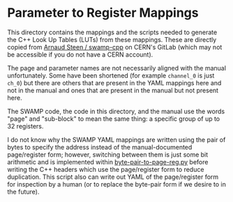 # Parameter to Register Mappings

This directory contains the mappings and the scripts needed to generate
the C++ Look Up Tables (LUTs) from these mappings.
These are directly copied from [Arnaud Steen / swamp-cpp](https://gitlab.cern.ch/asteen/swamp-cpp)
on CERN's GitLab (which may not be accessible if you do not have a CERN account).

The page and parameter names are not necessarily aligned with the manual unfortunately.
Some have been shortened (for example `channel_0` is just `ch_0`) but there are
others that are present in the YAML mappings here and not in the manual and ones
that are present in the manual but not present here.

The SWAMP code, the code in this directory, and the manual use the words "page" and "sub-block"
to mean the same thing: a specific group of up to 32 registers.

I do not know why the SWAMP YAML mappings are written using the pair of bytes to specify the address
instead of the manual-documented page/register form; however, switching between them is just
some bit arithmetic and is implemented within [byte-pair-to-page-reg.py](byte-pair-to-page-reg.py)
before writing the C++ headers which use the page/register form to reduce duplication.
This script also can write out YAML of the page/register form for inspection by a human
(or to replace the byte-pair form if we desire to in the future).
